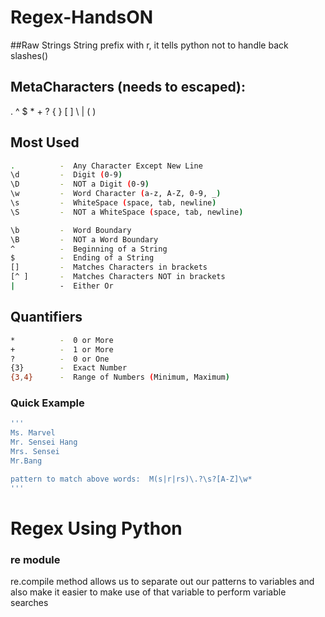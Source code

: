 # Regex-HandsON
##Raw Strings
String prefix with r, it tells python not to handle back slashes(\)


## MetaCharacters (needs to escaped):
. ^ $ * + ? { } [ ] \ | ( )

## Most Used
```bash
.          -  Any Character Except New Line
\d         -  Digit (0-9)
\D         -  NOT a Digit (0-9)
\w         -  Word Character (a-z, A-Z, 0-9, _)
\s         -  WhiteSpace (space, tab, newline)
\S         -  NOT a WhiteSpace (space, tab, newline)

\b         -  Word Boundary
\B         -  NOT a Word Boundary
^          -  Beginning of a String
$          -  Ending of a String
[]         -  Matches Characters in brackets
[^ ]       -  Matches Characters NOT in brackets
|          -  Either Or
```

## Quantifiers
```bash
*          -  0 or More
+          -  1 or More
?          -  0 or One
{3}        -  Exact Number
{3,4}      -  Range of Numbers (Minimum, Maximum)
```

### Quick Example
```bash
'''
Ms. Marvel
Mr. Sensei Hang
Mrs. Sensei
Mr.Bang

pattern to match above words:  M(s|r|rs)\.?\s?[A-Z]\w*
'''
```

# Regex Using Python
### re module
re.compile method allows us to separate out our patterns to variables and  also make it easier to make use of that variable to perform variable searches


